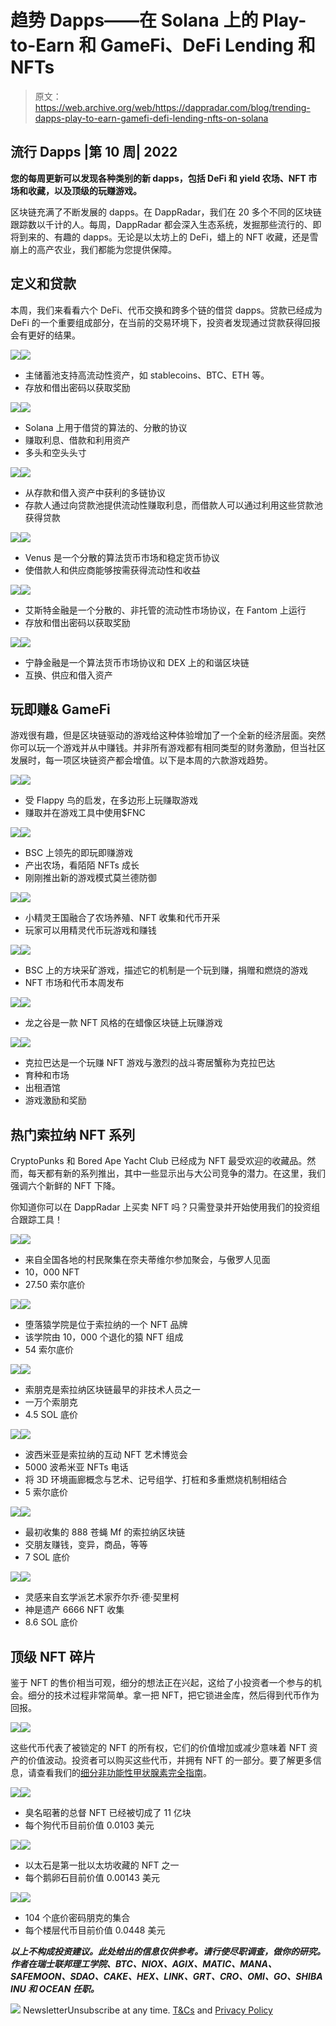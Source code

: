 # 趋势 Dapps——在 Solana 上的 Play-to-Earn 和 GameFi、DeFi Lending 和 NFTs

> 原文：<https://web.archive.org/web/https://dappradar.com/blog/trending-dapps-play-to-earn-gamefi-defi-lending-nfts-on-solana>

## 流行 Dapps |第 10 周| 2022

****您的每周更新可以发现各种类别的新 dapps，包括 DeFi 和 yield 农场、NFT 市场和收藏，以及顶级的玩赚游戏。****

区块链充满了不断发展的 dapps。在 DappRadar，我们在 20 多个不同的区块链跟踪数以千计的人。每周，DappRadar 都会深入生态系统，发掘那些流行的、即将到来的、有趣的 dapps。无论是以太坊上的 DeFi，蜡上的 NFT 收藏，还是雪崩上的高产农业，我们都能为您提供保障。

## 定义和贷款

本周，我们来看看六个 DeFi、代币交换和跨多个链的借贷 dapps。贷款已经成为 DeFi 的一个重要组成部分，在当前的交易环境下，投资者发现通过贷款获得回报会有更好的结果。

[](https://web.archive.org/web/20221208160703/https://dappradar.com/oec/defi/definer)[![](img/87befc4a1e42119d30e207f259589417.png)<picture>![](img/b8f57a2b29f6ec631de3a613889e056c.png)</picture>](https://web.archive.org/web/20221208160703/https://dappradar.com/oec/defi/definer)

*   主储蓄池支持高流动性资产，如 stablecoins、BTC、ETH 等。
*   存放和借出密码以获取奖励

[](https://web.archive.org/web/20221208160703/https://dappradar.com/solana/defi/solend)[![](img/87befc4a1e42119d30e207f259589417.png)<picture>![](img/522eb8e32d8e5d57cdda10c0c91603c9.png)</picture>](https://web.archive.org/web/20221208160703/https://dappradar.com/solana/defi/solend)

*   Solana 上用于借贷的算法的、分散的协议
*   赚取利息、借款和利用资产
*   多头和空头头寸

[](https://web.archive.org/web/20221208160703/https://dappradar.com/multichain/defi/aave)[![](img/87befc4a1e42119d30e207f259589417.png)<picture>![](img/d6d49591ff3b5f0878f8147c9e652d66.png)</picture>](https://web.archive.org/web/20221208160703/https://dappradar.com/multichain/defi/aave)

*   从存款和借入资产中获利的多链协议
*   存款人通过向贷款池提供流动性赚取利息，而借款人可以通过利用这些贷款池获得贷款

[](https://web.archive.org/web/20221208160703/https://dappradar.com/binance-smart-chain/defi/venus)[![](img/87befc4a1e42119d30e207f259589417.png)<picture>![](img/53d45436ed2fa694f5cf0738423c6003.png)</picture>](https://web.archive.org/web/20221208160703/https://dappradar.com/binance-smart-chain/defi/venus)

*   Venus 是一个分散的算法货币市场和稳定货币协议
*   使借款人和供应商能够按需获得流动性和收益

[](https://web.archive.org/web/20221208160703/https://dappradar.com/fantom/defi/geist)[![](img/87befc4a1e42119d30e207f259589417.png)<picture>![](img/52c35dbcadbe7ea4e631e5c440ac609c.png)</picture>](https://web.archive.org/web/20221208160703/https://dappradar.com/fantom/defi/geist)

*   艾斯特金融是一个分散的、非托管的流动性市场协议，在 Fantom 上运行
*   存放和借出密码以获取奖励

[](https://web.archive.org/web/20221208160703/https://dappradar.com/harmony/defi/tranquil-finance)[![](img/87befc4a1e42119d30e207f259589417.png)<picture>![](img/a3b680fd539cb1475a0c6267670572c4.png)</picture>](https://web.archive.org/web/20221208160703/https://dappradar.com/harmony/defi/tranquil-finance)

*   宁静金融是一个算法货币市场协议和 DEX 上的和谐区块链
*   互换、供应和借入资产

## 玩即赚& GameFi

游戏很有趣，但是区块链驱动的游戏给这种体验增加了一个全新的经济层面。突然你可以玩一个游戏并从中赚钱。并非所有游戏都有相同类型的财务激励，但当社区发展时，每一项区块链资产都会增值。以下是本周的六款游戏趋势。

[](https://web.archive.org/web/20221208160703/https://dappradar.com/polygon/games/fancybirds)[![](img/87befc4a1e42119d30e207f259589417.png)<picture>![](img/7c32f35accd4b6f5ae4b5489021fa07b.png)</picture>](https://web.archive.org/web/20221208160703/https://dappradar.com/polygon/games/fancybirds)

*   受 Flappy 鸟的启发，在多边形上玩赚取游戏
*   赚取并在游戏工具中使用$FNC

[](https://web.archive.org/web/20221208160703/https://dappradar.com/binance-smart-chain/games/mobox-nft-farmer)[![](img/87befc4a1e42119d30e207f259589417.png)<picture>![](img/21a1a8c38d014faf88a4f68a68e19b03.png)</picture>](https://web.archive.org/web/20221208160703/https://dappradar.com/binance-smart-chain/games/mobox-nft-farmer)

*   BSC 上领先的即玩即赚游戏
*   产出农场，看陌陌 NFTs 成长
*   刚刚推出新的游戏模式莫兰德防御

[](https://web.archive.org/web/20221208160703/https://dappradar.com/binance-smart-chain/games/elfin-kingdom)[![](img/87befc4a1e42119d30e207f259589417.png)<picture>![](img/3548da4922a05e3ee58002fa539d3149.png)</picture>](https://web.archive.org/web/20221208160703/https://dappradar.com/binance-smart-chain/games/elfin-kingdom)

*   小精灵王国融合了农场养殖、NFT 收集和代币开采
*   玩家可以用精灵代币玩游戏和赚钱

[](https://web.archive.org/web/20221208160703/https://dappradar.com/binance-smart-chain/games/adamant-mine)[![](img/87befc4a1e42119d30e207f259589417.png)<picture>![](img/73b6906055734ead9894af9581937cec.png)</picture>](https://web.archive.org/web/20221208160703/https://dappradar.com/binance-smart-chain/games/adamant-mine)

*   BSC 上的方块采矿游戏，描述它的机制是一个玩到赚，捐赠和燃烧的游戏
*   NFT 市场和代币本周发布

[](https://web.archive.org/web/20221208160703/https://dappradar.com/wax/games/dragons-valley)[![](img/87befc4a1e42119d30e207f259589417.png)<picture>![](img/354680ee32ea547e5c5659220e12e745.png)</picture>](https://web.archive.org/web/20221208160703/https://dappradar.com/wax/games/dragons-valley)

*   龙之谷是一款 NFT 风格的在蜡像区块链上玩赚游戏

[](https://web.archive.org/web/20221208160703/https://dappradar.com/avalanche/games/crabada)[![](img/87befc4a1e42119d30e207f259589417.png)<picture>![](img/d2b8983071487d8bbcb5bdc8fcb33da3.png)</picture>](https://web.archive.org/web/20221208160703/https://dappradar.com/avalanche/games/crabada)

*   克拉巴达是一个玩赚 NFT 游戏与激烈的战斗寄居蟹称为克拉巴达
*   育种和市场
*   出租酒馆
*   游戏激励和奖励

## 热门索拉纳 NFT 系列

CryptoPunks 和 Bored Ape Yacht Club 已经成为 NFT 最受欢迎的收藏品。然而，每天都有新的系列推出，其中一些显示出与大公司竞争的潜力。在这里，我们强调六个新鲜的 NFT 下降。

你知道你可以在 DappRadar 上买卖 NFT 吗？只需登录并开始使用我们的投资组合跟踪工具！

[](https://web.archive.org/web/20221208160703/https://dappradar.com/solana/marketplaces/solanart)[![](img/87befc4a1e42119d30e207f259589417.png)<picture>![](img/6ac2535d70bf9bf3ba15c7dffee05235.png)</picture>](https://web.archive.org/web/20221208160703/https://dappradar.com/solana/marketplaces/solanart)

*   来自全国各地的村民聚集在奈夫蒂维尔参加聚会，与傲罗人见面
*   10，000 NFT
*   27.50 索尔底价

[](https://web.archive.org/web/20221208160703/https://dappradar.com/solana/marketplaces/solanart)[![](img/87befc4a1e42119d30e207f259589417.png)<picture>![](img/e2bac93b7ef5e15e965936f059dfd13b.png)</picture>](https://web.archive.org/web/20221208160703/https://dappradar.com/solana/marketplaces/solanart)

*   堕落猿学院是位于索拉纳的一个 NFT 品牌
*   该学院由 10，000 个退化的猿 NFT 组成
*   54 索尔底价

[](https://web.archive.org/web/20221208160703/https://dappradar.com/solana/marketplaces/solanart)[![](img/87befc4a1e42119d30e207f259589417.png)<picture>![](img/639cfc711c787bed0badce61bb948360.png)</picture>](https://web.archive.org/web/20221208160703/https://dappradar.com/solana/marketplaces/solanart)

*   索朋克是索拉纳区块链最早的非技术人员之一
*   一万个索朋克
*   4.5 SOL 底价

[](https://web.archive.org/web/20221208160703/https://dappradar.com/solana/marketplaces/magic-eden)[![](img/87befc4a1e42119d30e207f259589417.png)<picture>![](img/01e4c1701c3524418d8dc7eb981a076f.png)</picture>](https://web.archive.org/web/20221208160703/https://dappradar.com/solana/marketplaces/magic-eden)

*   波西米亚是索拉纳的互动 NFT 艺术博览会
*   5000 波希米亚 NFTs 电话
*   将 3D 环境画廊概念与艺术、记号组学、打桩和多重燃烧机制相结合
*   5 索尔底价

[](https://web.archive.org/web/20221208160703/https://dappradar.com/solana/marketplaces/magic-eden)[![](img/87befc4a1e42119d30e207f259589417.png)<picture>![](img/6068d6ccf4faba7d0a485b5b21673b00.png)</picture>](https://web.archive.org/web/20221208160703/https://dappradar.com/solana/marketplaces/magic-eden)

*   最初收集的 888 苍蝇 Mf 的索拉纳区块链
*   交朋友赚钱，变异，商品，等等
*   7 SOL 底价

[](https://web.archive.org/web/20221208160703/https://dappradar.com/solana/marketplaces/magic-eden)[![](img/87befc4a1e42119d30e207f259589417.png)<picture>![](img/4a97e43218fce932382642067beaab93.png)</picture>](https://web.archive.org/web/20221208160703/https://dappradar.com/solana/marketplaces/magic-eden)

*   灵感来自玄学派艺术家乔尔乔·德·契里柯
*   神是遗产 6666 NFT 收集
*   8.6 SOL 底价

## 顶级 NFT 碎片

鉴于 NFT 的售价相当可观，细分的想法正在兴起，这给了小投资者一个参与的机会。细分的技术过程非常简单。拿一把 NFT，把它锁进金库，然后得到代币作为回报。

[](https://web.archive.org/web/20221208160703/https://dappradar.com/nft/fractionalized)[![](img/41bced4150c02189268f0eef358c5a91.png)<picture>![](img/fb60b2356c9b97fb57fa199393274d91.png)</picture>](https://web.archive.org/web/20221208160703/https://dappradar.com/nft/fractionalized)

这些代币代表了被锁定的 NFT 的所有权，它们的价值增加或减少意味着 NFT 资产的价值波动。投资者可以购买这些代币，并拥有 NFT 的一部分。要了解更多信息，请查看我们的[细分非功能性甲状腺素完全指南](/web/20221208160703/https://dappradar.com/blog/what-are-fractionalized-nfts-how-to-invest-in-them/)。

[](https://web.archive.org/web/20221208160703/https://dappradar.com/nft/fractionalized)[![](img/87befc4a1e42119d30e207f259589417.png)<picture>![](img/ed67c925dcd8b7250e04d69d64ef43ae.png)</picture>](https://web.archive.org/web/20221208160703/https://dappradar.com/nft/fractionalized)

*   臭名昭著的总督 NFT 已经被切成了 11 亿块
*   每个狗代币目前价值 0.0103 美元

[](https://web.archive.org/web/20221208160703/https://dappradar.com/nft/fractionalized)[![](img/87befc4a1e42119d30e207f259589417.png)<picture>![](img/efec89c13925ec2098b632b3f4955d46.png)</picture>](https://web.archive.org/web/20221208160703/https://dappradar.com/nft/fractionalized)

*   以太石是第一批以太坊收藏的 NFT 之一
*   每个鹅卵石目前价值 0.00143 美元

[](https://web.archive.org/web/20221208160703/https://dappradar.com/nft/fractionalized)[![](img/87befc4a1e42119d30e207f259589417.png)<picture>![](img/c17ccce8abc0313be965a579f2543456.png)</picture>](https://web.archive.org/web/20221208160703/https://dappradar.com/nft/fractionalized)

*   104 个底价密码朋克的集合
*   每个楼层代币目前价值 0.0448 美元

***以上不构成投资建议。此处给出的信息仅供参考。请行使尽职调查，做你的研究。作者在瑞士联邦理工学院、BTC、NIOX、AGIX、MATIC、MANA、SAFEMOON、SDAO、CAKE、HEX、LINK、GRT、CRO、OMI、GO、SHIBA INU 和 OCEAN 任职。***

![](img/6d5a4a2d609c56e1a5771717e54ba759.png) NewsletterUnsubscribe at any time. [T&Cs](https://web.archive.org/web/20221208160703/https://dappradar.com/terms) and [Privacy Policy](https://web.archive.org/web/20221208160703/https://dappradar.com/privacy-policy)